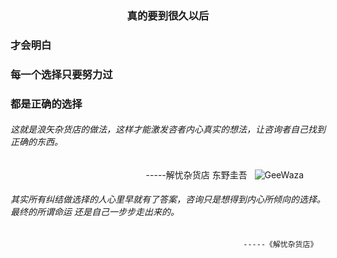 ###                          <center> 真的要到很久以后 </center >
###                             才会明白 
###                        每一个选择只要努力过
###                           都是正确的选择
######     这就是浪矢杂货店的做法，这样才能激发咨者内心真实的想法，让咨询者自己找到正确的东西。 ######
                                                        -----解忧杂货店  东野圭吾  
![GeeWaza](https://github.com/liyuanY/liyuanY.github.io/blob/master/images/2017122901.jpg?raw=true)
######     其实所有纠结做选择的人心里早就有了答案，咨询只是想得到内心所倾向的选择。最终的所谓命运 还是自己一步步走出来的。
                                                        -----《解忧杂货店》
